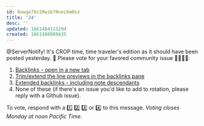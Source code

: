 ```yaml
---
id: 6owgo78z28wib70neibm0sz
title: '24'
desc: ''
updated: 1661484113294
created: 1661480989435
---
```


@ServerNotify! It's CROP time, time traveler's edition as it should have been posted yesterday. 🙂 Please vote for your favored community issue 👨‍🌾👩‍🌾:

1. [Backlinks - open in a new tab](https://github.com/dendronhq/dendron/issues/3435)
2. [Trim/extend the line previews in the backlinks pane](https://github.com/dendronhq/dendron/issues/3360)
3. [Extended backlinks - including note descendants](https://github.com/dendronhq/dendron/issues/212)
4. None of these (if there's an issue you'd like to add to rotation, please reply with a Github issue).

To vote, respond with a 1️⃣ 2️⃣ 3️⃣ or 4️⃣ to this message. _Voting closes Monday at noon Pacific Time_.
